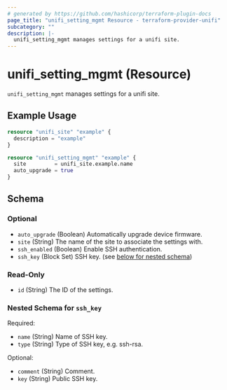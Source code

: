 ```yaml
---
# generated by https://github.com/hashicorp/terraform-plugin-docs
page_title: "unifi_setting_mgmt Resource - terraform-provider-unifi"
subcategory: ""
description: |-
  unifi_setting_mgmt manages settings for a unifi site.
---
```


# unifi_setting_mgmt (Resource)

`unifi_setting_mgmt` manages settings for a unifi site.

## Example Usage

```terraform
resource "unifi_site" "example" {
  description = "example"
}

resource "unifi_setting_mgmt" "example" {
  site         = unifi_site.example.name
  auto_upgrade = true
}
```

<!-- schema generated by tfplugindocs -->
## Schema

### Optional

- `auto_upgrade` (Boolean) Automatically upgrade device firmware.
- `site` (String) The name of the site to associate the settings with.
- `ssh_enabled` (Boolean) Enable SSH authentication.
- `ssh_key` (Block Set) SSH key. (see [below for nested schema](#nestedblock--ssh_key))

### Read-Only

- `id` (String) The ID of the settings.

<a id="nestedblock--ssh_key"></a>
### Nested Schema for `ssh_key`

Required:

- `name` (String) Name of SSH key.
- `type` (String) Type of SSH key, e.g. ssh-rsa.

Optional:

- `comment` (String) Comment.
- `key` (String) Public SSH key.


